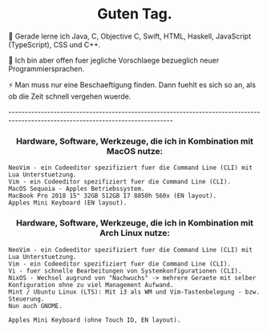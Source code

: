 <h1 align="center">Guten Tag.</h1>
<p>
  🌱 Gerade lerne ich Java, C, Objective C, Swift, HTML, Haskell, JavaScript (TypeScript), CSS und C++.
</p>
<p>
  💬 Ich bin aber offen fuer jegliche Vorschlaege bezueglich neuer Programmiersprachen.    
</p>
<p>
 ⚡ Man muss nur eine Beschaeftigung finden. Dann fuehlt es sich so an, als ob die Zeit schnell vergehen wuerde.
</p>
<p>
    ---------------------------------------------------------------------------------------------------------------------------------
</p>

<h3 align="center">Hardware, Software, Werkzeuge, die ich in Kombination mit MacOS nutze:</h3>

    NeoVim - ein Codeeditor spezifiziert fuer die Command Line (CLI) mit Lua Unterstuetzung. 
    Vim - ein Codeeditor spezifiziert fuer die Command Line (CLI).
    MacOS Sequoia - Apples Betriebssystem.
    MacBook Pro 2018 15" 32GB 512GB I7 8850h 560x (EN layout).
    Apples Mini Keyboard (EN layout).

<h3 align="center">Hardware, Software, Werkzeuge, die ich in Kombination mit Arch Linux nutze:</h3>

    NeoVim - ein Codeeditor spezifiziert fuer die Command Line (CLI) mit Lua Unterstuetzung. 
    Vim - ein Codeeditor spezifiziert fuer die Command Line (CLI).
    Vi - fuer schnelle Bearbeitungen von Systemkonfigurationen (CLI).
    NixOS - Wechsel augrund von "Nachwuchs" -> mehrere Geraete mit selber Konfiguration ohne zu viel Management Aufwand.
    Mint / Ubuntu Linux (LTS): Mit i3 als WM und Vim-Tastenbelegung - bzw. Steuerung. 
    Nun auch GNOME.

    Apples Mini Keyboard (ohne Touch ID, EN layout).

